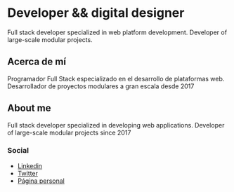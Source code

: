 # Developer && digital designer
Full stack developer specialized in web platform development.
Developer of large-scale modular projects.

## Acerca de mí
Programador Full Stack especializado en el desarrollo de plataformas web. Desarrollador de proyectos modulares a gran escala desde 2017

## About me
Full stack developer specialized in developing web applications. Developer of large-scale modular projects since 2017

### Social
- [Linkedin](https://www.linkedin.com/in/omarmtya)
- [Twitter](https://twitter.com/omarmtya)
- [Página personal](http://omarmtya.com)
